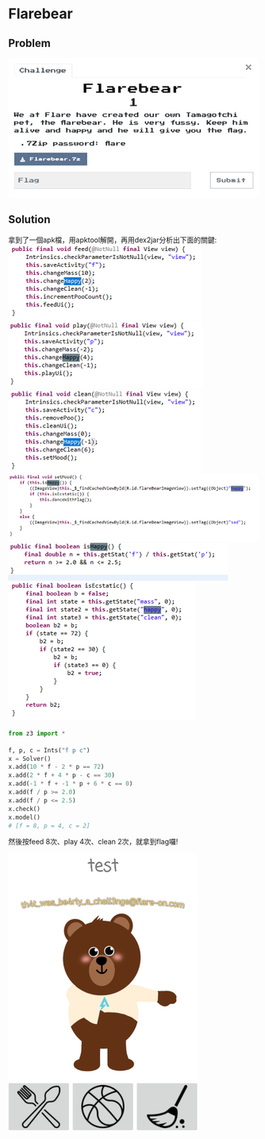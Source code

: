# Flarebear

## Problem
![problem](picture/problem.PNG)  

## Solution

拿到了一個apk檔，用apktool解開，再用dex2jar分析出下面的關鍵:  
![feed](picture/feed.PNG)  
![play](picture/play.PNG)  
![clean](picture/clean.PNG)  
![setMood](picture/setMood.PNG)  
![isHappy](picture/isHappy.PNG)  
![isEcstatic](picture/isEcstatic.PNG)  

```python
from z3 import *

f, p, c = Ints("f p c")
x = Solver()
x.add(10 * f - 2 * p == 72)
x.add(2 * f + 4 * p - c == 30)
x.add(-1 * f + -1 * p + 6 * c == 0)
x.add(f / p >= 2.0)
x.add(f / p <= 2.5)
x.check()
x.model()
# [f = 8, p = 4, c = 2]
```

然後按feed 8次、play 4次、clean 2次，就拿到flag囉!  

![answer](picture/answer.PNG)  
